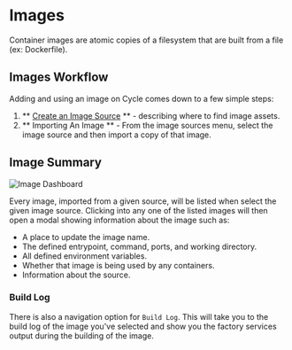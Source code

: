# Images 

Container images are atomic copies of a filesystem that are built from a file (ex: Dockerfile).


## Images Workflow
Adding and using an image on Cycle comes down to a few simple steps:


1. ** [Create an Image Source](/reference/images/sources/#creating-sources) ** - describing where to find image assets.
2. ** Importing An Image ** - From the image sources menu, select the image source and then import a copy of that image.

## Image Summary

![Image Dashboard](https://static.cycle.io/portal-docs/images/image-dash.png)

Every image, imported from a given source, will be listed when select the given image source. Clicking into any one of the listed images will then open a modal showing information about the image such as:

- A place to update the image name.
- The defined entrypoint, command, ports, and working directory.
- All defined environment variables.
- Whether that image is being used by any containers.
- Information about the source.

### Build Log

There is also a navigation option for `Build Log`. This will take you to the build log of the image you've selected and show you the factory services output during the building of the image.
